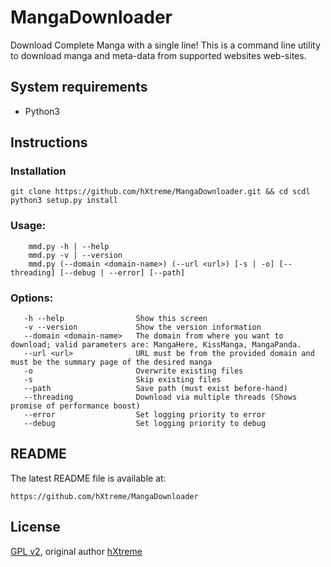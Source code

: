 # MangaDownloader
Download Complete Manga with a single line!
This is a command line utility to download manga and meta-data from supported websites web-sites.


## System requirements

* Python3

## Instructions

### Installation
```
git clone https://github.com/hXtreme/MangaDownloader.git && cd scdl
python3 setup.py install
```

### Usage:
```
    mmd.py -h | --help
    mmd.py -v | --version
    mmd.py (--domain <domain-name>) (--url <url>) [-s | -o] [--threading] [--debug | --error] [--path]
```

### Options:
```
   -h --help                Show this screen
   -v --version             Show the version information
   --domain <domain-name>   The domain from where you want to download; valid parameters are: MangaHere, KissManga, MangaPanda.
   --url <url>              URL must be from the provided domain and must be the summary page of the desired manga
   -o                       Overwrite existing files
   -s                       Skip existing files
   --path                   Save path (must exist before-hand)
   --threading              Download via multiple threads (Shows promise of performance boost)
   --error                  Set logging priority to error
   --debug                  Set logging priority to debug
```

## README
The latest README file is available at:
```
https://github.com/hXtreme/MangaDownloader
```

## License

[GPL v2](https://www.gnu.org/licenses/gpl-2.0.txt), original author [hXtreme](https://github.com/hXtreme)
